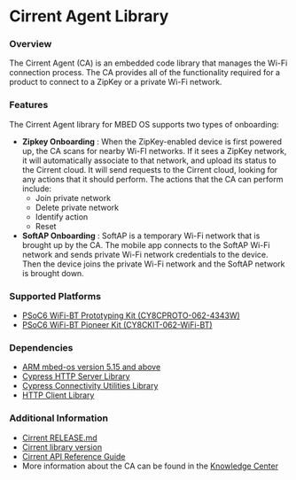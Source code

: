 # Cirrent Agent Library

### Overview
The Cirrent Agent (CA) is an embedded code library that manages the Wi-Fi connection process. The CA provides all of the functionality required for a product to connect to a ZipKey or a private Wi-Fi network.

### Features
The Cirrent Agent library for MBED OS supports two types of onboarding:
- **Zipkey Onboarding** : When the ZipKey-enabled device is first powered up, the CA scans for nearby Wi-FI networks. If it sees a ZipKey network, it will automatically associate to that network, and upload its status to the Cirrent cloud. It will send requests to the Cirrent cloud, looking for any actions that it should perform. The actions that the CA can perform include:
    * Join private network
    * Delete private network
    * Identify action
    * Reset
- **SoftAP Onboarding** : SoftAP is a temporary Wi-Fi network that is brought up by the CA. The mobile app connects to the SoftAP Wi-Fi network and sends private Wi-Fi network credentials to the device. Then the device joins the private Wi-Fi network and the SoftAP network is brought down.

### Supported Platforms
* [PSoC6 WiFi-BT Prototyping Kit (CY8CPROTO-062-4343W)](https://www.cypress.com/documentation/development-kitsboards/psoc-6-wi-fi-bt-prototyping-kit-cy8cproto-062-4343w)
* [PSoC6 WiFi-BT Pioneer Kit (CY8CKIT-062-WiFi-BT)](https://www.cypress.com/documentation/development-kitsboards/psoc-6-wifi-bt-pioneer-kit-cy8ckit-062-wifi-bt)

### Dependencies
* [ARM mbed-os version 5.15 and above](https://os.mbed.com/mbed-os/releases)
* [Cypress HTTP Server Library](https://github.com/cypresssemiconductorco/http-server)
* [Cypress Connectivity Utilities Library](https://github.com/cypresssemiconductorco/connectivity-utilities)
* [HTTP Client Library](https://os.mbed.com/teams/sandbox/code/mbed-http/)

### Additional Information
* [Cirrent RELEASE.md](./RELEASE.md)
* [Cirrent library version](./version.txt)
* [Cirrent API Reference Guide](https://cypresssemiconductorco.github.io/cirrent/docs/api_reference_manual/html/index.html)
* More information about the CA can be found in the [Knowledge Center](https://support.cirrent.com/hc/en-us/categories/201995283-Wireless-Connection-Manager-CA-)
